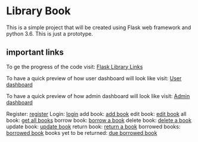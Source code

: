 # Library Book

This is a simple project that will be created using Flask web framework
and python 3.6. This is just a prototype.


## important links

To ge the progress of the code visit: [Flask Library Links](https://github.com/henrymbuguak/Hello-Books-)

To have a quick preview of how user dashboard will look like visit: [User dashboard](https://henrymbuguak.github.io/templates/dashboard/user/index.html)

To have a quick preview of how admin dashboard will look like visit: [Admin dashboard](https://henrymbuguak.github.io/templates/dashboard/admin/index.html)

Register: [register](https://henrymbuguak.github.io/templates/security/register.html)
Login: [login](https://henrymbuguak.github.io/templates/security/login.html)
add book: [add book](https://henrymbuguak.github.io/templates/dashboard/admin/index.html)
edit book: [edit book](https://henrymbuguak.github.io/templates/dashboard/admin/index.html)
all book: [get all books](https://henrymbuguak.github.io/)
borrow book: [borrow a book](https://henrymbuguak.github.io/templates/dashboard/user/book_detail.html)
delete book: [delete a book](https://henrymbuguak.github.io/templates/dashboard/admin/index.html)
update book: [update book](https://henrymbuguak.github.io/templates/dashboard/admin/edit_book.html)
return book: [return a book](https://henrymbuguak.github.io/templates/dashboard/user/return_detail.html)
borrowed books: [borrowed book](https://henrymbuguak.github.io/templates/dashboard/user/borrowed_books.html)
books yet to be returned: [due borrowed book](https://henrymbuguak.github.io/templates/dashboard/user/due_borrowed_books.html)